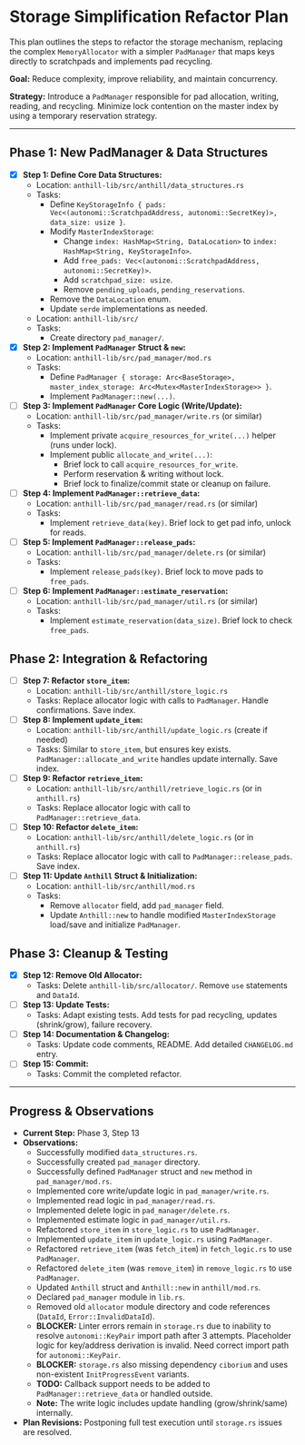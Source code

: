 # Storage Simplification Refactor Plan

This plan outlines the steps to refactor the storage mechanism, replacing the complex `MemoryAllocator` with a simpler `PadManager` that maps keys directly to scratchpads and implements pad recycling.

**Goal:** Reduce complexity, improve reliability, and maintain concurrency.

**Strategy:** Introduce a `PadManager` responsible for pad allocation, writing, reading, and recycling. Minimize lock contention on the master index by using a temporary reservation strategy.

---

## Phase 1: New PadManager & Data Structures

*   [X] **Step 1: Define Core Data Structures:**
    *   Location: `anthill-lib/src/anthill/data_structures.rs`
    *   Tasks:
        *   Define `KeyStorageInfo { pads: Vec<(autonomi::ScratchpadAddress, autonomi::SecretKey)>, data_size: usize }`.
        *   Modify `MasterIndexStorage`:
            *   Change `index: HashMap<String, DataLocation>` to `index: HashMap<String, KeyStorageInfo>`.
            *   Add `free_pads: Vec<(autonomi::ScratchpadAddress, autonomi::SecretKey)>`.
            *   Add `scratchpad_size: usize`.
            *   Remove `pending_uploads`, `pending_reservations`.
        *   Remove the `DataLocation` enum.
        *   Update `serde` implementations as needed.
    *   Location: `anthill-lib/src/`
    *   Tasks:
        *   Create directory `pad_manager/`.
*   [X] **Step 2: Implement `PadManager` Struct & `new`:**
    *   Location: `anthill-lib/src/pad_manager/mod.rs`
    *   Tasks:
        *   Define `PadManager { storage: Arc<BaseStorage>, master_index_storage: Arc<Mutex<MasterIndexStorage>> }`.
        *   Implement `PadManager::new(...)`.
*   [ ] **Step 3: Implement `PadManager` Core Logic (Write/Update):**
    *   Location: `anthill-lib/src/pad_manager/write.rs` (or similar)
    *   Tasks:
        *   Implement private `acquire_resources_for_write(...)` helper (runs under lock).
        *   Implement public `allocate_and_write(...)`:
            *   Brief lock to call `acquire_resources_for_write`.
            *   Perform reservation & writing without lock.
            *   Brief lock to finalize/commit state or cleanup on failure.
*   [ ] **Step 4: Implement `PadManager::retrieve_data`:**
    *   Location: `anthill-lib/src/pad_manager/read.rs` (or similar)
    *   Tasks:
        *   Implement `retrieve_data(key)`. Brief lock to get pad info, unlock for reads.
*   [ ] **Step 5: Implement `PadManager::release_pads`:**
    *   Location: `anthill-lib/src/pad_manager/delete.rs` (or similar)
    *   Tasks:
        *   Implement `release_pads(key)`. Brief lock to move pads to `free_pads`.
*   [ ] **Step 6: Implement `PadManager::estimate_reservation`:**
    *   Location: `anthill-lib/src/pad_manager/util.rs` (or similar)
    *   Tasks:
        *   Implement `estimate_reservation(data_size)`. Brief lock to check `free_pads`.

## Phase 2: Integration & Refactoring

*   [ ] **Step 7: Refactor `store_item`:**
    *   Location: `anthill-lib/src/anthill/store_logic.rs`
    *   Tasks: Replace allocator logic with calls to `PadManager`. Handle confirmations. Save index.
*   [ ] **Step 8: Implement `update_item`:**
    *   Location: `anthill-lib/src/anthill/update_logic.rs` (create if needed)
    *   Tasks: Similar to `store_item`, but ensures key exists. `PadManager::allocate_and_write` handles update internally. Save index.
*   [ ] **Step 9: Refactor `retrieve_item`:**
    *   Location: `anthill-lib/src/anthill/retrieve_logic.rs` (or in `anthill.rs`)
    *   Tasks: Replace allocator logic with call to `PadManager::retrieve_data`.
*   [ ] **Step 10: Refactor `delete_item`:**
    *   Location: `anthill-lib/src/anthill/delete_logic.rs` (or in `anthill.rs`)
    *   Tasks: Replace allocator logic with call to `PadManager::release_pads`. Save index.
*   [ ] **Step 11: Update `Anthill` Struct & Initialization:**
    *   Location: `anthill-lib/src/anthill/mod.rs`
    *   Tasks:
        *   Remove `allocator` field, add `pad_manager` field.
        *   Update `Anthill::new` to handle modified `MasterIndexStorage` load/save and initialize `PadManager`.

## Phase 3: Cleanup & Testing

*   [X] **Step 12: Remove Old Allocator:**
    *   Tasks: Delete `anthill-lib/src/allocator/`. Remove `use` statements and `DataId`.
*   [ ] **Step 13: Update Tests:**
    *   Tasks: Adapt existing tests. Add tests for pad recycling, updates (shrink/grow), failure recovery.
*   [ ] **Step 14: Documentation & Changelog:**
    *   Tasks: Update code comments, README. Add detailed `CHANGELOG.md` entry.
*   [ ] **Step 15: Commit:**
    *   Tasks: Commit the completed refactor.

---
## Progress & Observations

*   **Current Step:** Phase 3, Step 13
*   **Observations:**
    *   Successfully modified `data_structures.rs`.
    *   Successfully created `pad_manager` directory.
    *   Successfully defined `PadManager` struct and `new` method in `pad_manager/mod.rs`.
    *   Implemented core write/update logic in `pad_manager/write.rs`.
    *   Implemented read logic in `pad_manager/read.rs`.
    *   Implemented delete logic in `pad_manager/delete.rs`.
    *   Implemented estimate logic in `pad_manager/util.rs`.
    *   Refactored `store_item` in `store_logic.rs` to use `PadManager`.
    *   Implemented `update_item` in `update_logic.rs` using `PadManager`.
    *   Refactored `retrieve_item` (was `fetch_item`) in `fetch_logic.rs` to use `PadManager`.
    *   Refactored `delete_item` (was `remove_item`) in `remove_logic.rs` to use `PadManager`.
    *   Updated `Anthill` struct and `Anthill::new` in `anthill/mod.rs`.
    *   Declared `pad_manager` module in `lib.rs`.
    *   Removed old `allocator` module directory and code references (`DataId`, `Error::InvalidDataId`).
    *   **BLOCKER:** Linter errors remain in `storage.rs` due to inability to resolve `autonomi::KeyPair` import path after 3 attempts. Placeholder logic for key/address derivation is invalid. Need correct import path for `autonomi::KeyPair`.
    *   **BLOCKER:** `storage.rs` also missing dependency `ciborium` and uses non-existent `InitProgressEvent` variants.
    *   **TODO:** Callback support needs to be added to `PadManager::retrieve_data` or handled outside.
    *   **Note:** The write logic includes update handling (grow/shrink/same) internally.
*   **Plan Revisions:** Postponing full test execution until `storage.rs` issues are resolved.